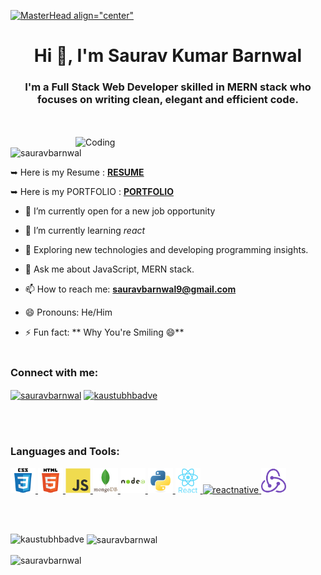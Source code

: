 [![MasterHead align="center"](https://retool.com/blog/content/images/2022/02/gotchas-git-github-banner-1.png)]()

<h1 align="center" allignitem="center">Hi 👋, I'm Saurav Kumar Barnwal</h1>
<h3 align="center">I'm a Full Stack Web Developer skilled in MERN stack who focuses on writing clean, elegant and efficient code.</h3>
<br/><br/>
<img align="right" alt="Coding" width="400" src="https://cdn.sanity.io/images/ordgikwe/production/a830c5182852e35bcd0dc07b90122f07ecd15f48-700x525.gif?w=700&h=525&auto=format">

<p align="left"> <img src="https://komarev.com/ghpvc/?username=sauravbarnwal9&label=Profile%20views&color=0e75b6&style=flat" alt="sauravbarnwal" target="_blank" /> </p>

 ➥ Here is my Resume : <a href="https://drive.google.com/file/d/1K2i8s_8LKf41nACJksm798xxNlGZkTh1/view" target="_blank">**RESUME**</a>
 
 ➥ Here is my PORTFOLIO : <a href="https://isaurav-portfolio.netlify.app/" target="_blank">**PORTFOLIO**</a>


- 🤔   I’m currently open for a new job opportunity 

- 🌱 I’m currently learning *react*

- 👯 Exploring new technologies and developing programming insights.

- 💬 Ask me about JavaScript, MERN stack.

- 📫 How to reach me: **sauravbarnwal9@gmail.com**

- 😄 Pronouns: He/Him

- ⚡ Fun fact: ** Why You're Smiling 😄**
<br/><br/>
<h3 align="left">Connect with me:</h3>
<p align="left">
<a href="https://www.linkedin.com/in/saurav-barnwal-60806923a/" target="blank"><img align="center" src="https://raw.githubusercontent.com/rahuldkjain/github-profile-readme-generator/master/src/images/icons/Social/linked-in-alt.svg" alt="sauravbarnwal" height="30" width="40" /></a>
<a href="https://www.instagram.com/100rav_barnwal/" target="blank"><img align="center" src="https://raw.githubusercontent.com/rahuldkjain/github-profile-readme-generator/master/src/images/icons/Social/instagram.svg" alt="kaustubhbadve" height="30" width="40" /></a>
</p>
<br/><br/>
<h3 align="left">Languages and Tools:</h3>
<p color="black" align="left"> <a href="https://www.w3schools.com/css/" target="_blank" rel="noreferrer"> <img src="https://raw.githubusercontent.com/devicons/devicon/master/icons/css3/css3-original-wordmark.svg" alt="css3" width="40" height="40"/> </a> <a href="https://www.w3.org/html/" target="_blank" rel="noreferrer"> <img src="https://raw.githubusercontent.com/devicons/devicon/master/icons/html5/html5-original-wordmark.svg" alt="html5" width="40" height="40"/> </a> <a href="https://developer.mozilla.org/en-US/docs/Web/JavaScript" target="_blank" rel="noreferrer"> <img src="https://raw.githubusercontent.com/devicons/devicon/master/icons/javascript/javascript-original.svg" alt="javascript" width="40" height="40"/> </a> <a href="https://www.mongodb.com/" target="_blank" rel="noreferrer"> <img src="https://raw.githubusercontent.com/devicons/devicon/master/icons/mongodb/mongodb-original-wordmark.svg" alt="mongodb" width="40" height="40"/> </a> <a href="https://nodejs.org" target="_blank" rel="noreferrer"> <img src="https://raw.githubusercontent.com/devicons/devicon/master/icons/nodejs/nodejs-original-wordmark.svg" alt="nodejs" width="40" height="40"/> </a> <a href="https://www.python.org" target="_blank" rel="noreferrer"> <img src="https://raw.githubusercontent.com/devicons/devicon/master/icons/python/python-original.svg" alt="python" width="40" height="40"/> </a> <a href="https://reactjs.org/" target="_blank" rel="noreferrer"> <img src="https://raw.githubusercontent.com/devicons/devicon/master/icons/react/react-original-wordmark.svg" alt="react" width="40" height="40"/> </a> <a href="https://reactnative.dev/" target="_blank" rel="noreferrer"> <img src="https://reactnative.dev/img/header_logo.svg" alt="reactnative" width="40" height="40"/> </a> <a href="https://redux.js.org" target="_blank" rel="noreferrer"> <img src="https://raw.githubusercontent.com/devicons/devicon/master/icons/redux/redux-original.svg" alt="redux" width="40" height="40"/> </a> </p>
<br/><br/>
<p><img align="left" src="https://github-readme-stats.vercel.app/api/top-langs?username=sauravbarnwal9&show_icons=true&locale=en&layout=compact" alt="kaustubhbadve" /></p>

<p>&nbsp;<img align="center" src="https://github-readme-stats.vercel.app/api?username=sauravbarnwal9&show_icons=true&locale=en" alt="sauravbarnwal" /></p>

<p><img align="center" src="https://github-readme-streak-stats.herokuapp.com/?user=sauravbarnwal9&" alt="sauravbarnwal" /></p>


